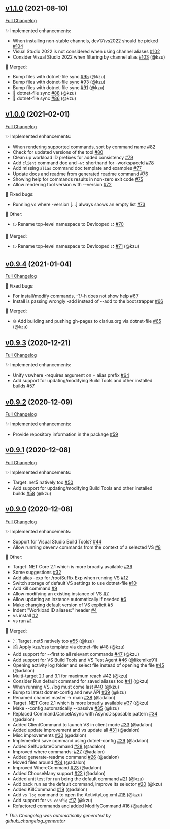

## [v1.1.0](https://github.com/devlooped/dotnet-vs/tree/v1.1.0) (2021-08-10)

[Full Changelog](https://github.com/devlooped/dotnet-vs/compare/v1.0.0...v1.1.0)

:sparkles: Implemented enhancements:

- When installing non-stable channels, dev17/vs2022 should be picked [\#104](https://github.com/devlooped/dotnet-vs/issues/104)
- Visual Studio 2022 is not considered when using channel aliases [\#102](https://github.com/devlooped/dotnet-vs/issues/102)
- Consider Visual Studio 2022 when filtering by channel alias [\#103](https://github.com/devlooped/dotnet-vs/pull/103) (@kzu)

:twisted_rightwards_arrows: Merged:

- Bump files with dotnet-file sync [\#95](https://github.com/devlooped/dotnet-vs/pull/95) (@kzu)
- Bump files with dotnet-file sync [\#93](https://github.com/devlooped/dotnet-vs/pull/93) (@kzu)
- Bump files with dotnet-file sync [\#91](https://github.com/devlooped/dotnet-vs/pull/91) (@kzu)
- 🔄 dotnet-file sync [\#88](https://github.com/devlooped/dotnet-vs/pull/88) (@kzu)
- 🔄 dotnet-file sync [\#86](https://github.com/devlooped/dotnet-vs/pull/86) (@kzu)

## [v1.0.0](https://github.com/devlooped/dotnet-vs/tree/v1.0.0) (2021-02-01)

[Full Changelog](https://github.com/devlooped/dotnet-vs/compare/v0.9.4...v1.0.0)

:sparkles: Implemented enhancements:

- When rendering supported commands, sort by command name [\#82](https://github.com/devlooped/dotnet-vs/issues/82)
- Check for updated versions of the tool  [\#80](https://github.com/devlooped/dotnet-vs/issues/80)
- Clean up workload ID prefixes for added consistency [\#79](https://github.com/devlooped/dotnet-vs/issues/79)
- Add `client` command doc and `-w:` shorthand for -workspaceId [\#78](https://github.com/devlooped/dotnet-vs/issues/78)
- Add missing `alias` command doc template and examples [\#77](https://github.com/devlooped/dotnet-vs/issues/77)
- Update docs and readme from generated readme command [\#76](https://github.com/devlooped/dotnet-vs/issues/76)
- Showing help for commands results in non-zero exit code [\#75](https://github.com/devlooped/dotnet-vs/issues/75)
- Allow rendering tool version with --version [\#72](https://github.com/devlooped/dotnet-vs/issues/72)

:bug: Fixed bugs:

- Running vs where -version \[...\] always shows an empty list [\#73](https://github.com/devlooped/dotnet-vs/issues/73)

:hammer: Other:

- ⭮ Rename top-level namespace to Devlooped ⭯ [\#70](https://github.com/devlooped/dotnet-vs/issues/70)

:twisted_rightwards_arrows: Merged:

- ⭮ Rename top-level namespace to Devlooped ⭯ [\#71](https://github.com/devlooped/dotnet-vs/pull/71) (@kzu)

## [v0.9.4](https://github.com/devlooped/dotnet-vs/tree/v0.9.4) (2021-01-04)

[Full Changelog](https://github.com/devlooped/dotnet-vs/compare/v0.9.3...v0.9.4)

:bug: Fixed bugs:

- For install/modify commands, -?/-h does not show help [\#67](https://github.com/devlooped/dotnet-vs/issues/67)
- Install is passing wrongly -add instead of --add to the bootstrapper [\#66](https://github.com/devlooped/dotnet-vs/issues/66)

:twisted_rightwards_arrows: Merged:

- 🌐 Add building and pushing gh-pages to clarius.org via dotnet-file [\#65](https://github.com/devlooped/dotnet-vs/pull/65) (@kzu)

## [v0.9.3](https://github.com/devlooped/dotnet-vs/tree/v0.9.3) (2020-12-21)

[Full Changelog](https://github.com/devlooped/dotnet-vs/compare/v0.9.2...v0.9.3)

:sparkles: Implemented enhancements:

- Unify vswhere -requires argument on + alias prefix [\#64](https://github.com/devlooped/dotnet-vs/issues/64)
- Add support for updating/modifying Build Tools and other installed builds [\#57](https://github.com/devlooped/dotnet-vs/issues/57)

## [v0.9.2](https://github.com/devlooped/dotnet-vs/tree/v0.9.2) (2020-12-09)

[Full Changelog](https://github.com/devlooped/dotnet-vs/compare/v0.9.1...v0.9.2)

:sparkles: Implemented enhancements:

- Provide repository information in the package [\#59](https://github.com/devlooped/dotnet-vs/issues/59)

## [v0.9.1](https://github.com/devlooped/dotnet-vs/tree/v0.9.1) (2020-12-08)

[Full Changelog](https://github.com/devlooped/dotnet-vs/compare/v0.9.0...v0.9.1)

:sparkles: Implemented enhancements:

- Target .net5 natively too [\#50](https://github.com/devlooped/dotnet-vs/issues/50)
- Add support for updating/modifying Build Tools and other installed builds [\#58](https://github.com/devlooped/dotnet-vs/pull/58) (@kzu)

## [v0.9.0](https://github.com/devlooped/dotnet-vs/tree/v0.9.0) (2020-12-08)

[Full Changelog](https://github.com/devlooped/dotnet-vs/compare/1d0071fac69235e83dc873c226c2c2748d49ff7b...v0.9.0)

:sparkles: Implemented enhancements:

- Support for Visual Studio Build Tools? [\#44](https://github.com/devlooped/dotnet-vs/issues/44)
- Allow running devenv commands from the context of a selected VS [\#8](https://github.com/devlooped/dotnet-vs/issues/8)

:hammer: Other:

- Target .NET Core 2.1 which is more broadly available [\#36](https://github.com/devlooped/dotnet-vs/issues/36)
- Some suggestions [\#32](https://github.com/devlooped/dotnet-vs/issues/32)
- Add alias -exp for /rootSuffix Exp when running VS [\#12](https://github.com/devlooped/dotnet-vs/issues/12)
- Switch storage of default VS settings to use dotnet-file [\#10](https://github.com/devlooped/dotnet-vs/issues/10)
- Add kill command [\#9](https://github.com/devlooped/dotnet-vs/issues/9)
- Allow modifying an existing instance of VS [\#7](https://github.com/devlooped/dotnet-vs/issues/7)
- Allow updating an instance automatically if needed [\#6](https://github.com/devlooped/dotnet-vs/issues/6)
- Make changing default version of VS explicit [\#5](https://github.com/devlooped/dotnet-vs/issues/5)
- Indent "Workload ID aliases:" header [\#4](https://github.com/devlooped/dotnet-vs/issues/4)
- vs install [\#2](https://github.com/devlooped/dotnet-vs/issues/2)
- vs run [\#1](https://github.com/devlooped/dotnet-vs/issues/1)

:twisted_rightwards_arrows: Merged:

- ⁙ Target .net5 natively too [\#55](https://github.com/devlooped/dotnet-vs/pull/55) (@kzu)
- 🖆 Apply kzu/oss template via dotnet-file [\#48](https://github.com/devlooped/dotnet-vs/pull/48) (@kzu)
- Add support for --first to all relevant commands [\#47](https://github.com/devlooped/dotnet-vs/pull/47) (@kzu)
- Add support for VS Build Tools and VS Test Agent [\#46](https://github.com/devlooped/dotnet-vs/pull/46) (@likemike91)
- Opening activity log folder and select file instead of opening the file [\#45](https://github.com/devlooped/dotnet-vs/pull/45) (@adalon)
- Multi-target 2.1 and 3.1 for maximum reach [\#42](https://github.com/devlooped/dotnet-vs/pull/42) (@kzu)
- Consider Run default command for saved aliases too [\#41](https://github.com/devlooped/dotnet-vs/pull/41) (@kzu)
- When running VS, /log must come last [\#40](https://github.com/devlooped/dotnet-vs/pull/40) (@kzu)
- Bump to latest dotnet-config and new API [\#39](https://github.com/devlooped/dotnet-vs/pull/39) (@kzu)
- Renamed channel master -\> main [\#38](https://github.com/devlooped/dotnet-vs/pull/38) (@adalon)
- Target .NET Core 2.1 which is more broadly available [\#37](https://github.com/devlooped/dotnet-vs/pull/37) (@kzu)
- Make --config automatically --passive [\#35](https://github.com/devlooped/dotnet-vs/pull/35) (@kzu)
- Replaced Command.CancelAsync with AsyncDisposable pattern [\#34](https://github.com/devlooped/dotnet-vs/pull/34) (@adalon)
- Added ClientCommand to launch VS in client mode [\#33](https://github.com/devlooped/dotnet-vs/pull/33) (@adalon)
- Added update improvement and vs update all [\#31](https://github.com/devlooped/dotnet-vs/pull/31) (@adalon)
- Misc improvements [\#30](https://github.com/devlooped/dotnet-vs/pull/30) (@adalon)
- Implemented save command using dotnet-config [\#29](https://github.com/devlooped/dotnet-vs/pull/29) (@adalon)
- Added SelfUpdateCommand [\#28](https://github.com/devlooped/dotnet-vs/pull/28) (@adalon)
- Improved where commands: [\#27](https://github.com/devlooped/dotnet-vs/pull/27) (@adalon)
- Added generate-readme command [\#26](https://github.com/devlooped/dotnet-vs/pull/26) (@adalon)
- Moved files around [\#24](https://github.com/devlooped/dotnet-vs/pull/24) (@adalon)
- Improved WhereCommand [\#23](https://github.com/devlooped/dotnet-vs/pull/23) (@adalon)
- Added ChooseMany support [\#22](https://github.com/devlooped/dotnet-vs/pull/22) (@adalon)
- Added unit test for run being the default command [\#21](https://github.com/devlooped/dotnet-vs/pull/21) (@kzu)
- Add back run as the default command, improve its selector [\#20](https://github.com/devlooped/dotnet-vs/pull/20) (@kzu)
- Added KillCommand [\#19](https://github.com/devlooped/dotnet-vs/pull/19) (@adalon)
- Add `vs log` command to open the ActivityLog.xml [\#18](https://github.com/devlooped/dotnet-vs/pull/18) (@kzu)
- Add support for `vs config` [\#17](https://github.com/devlooped/dotnet-vs/pull/17) (@kzu)
- Refactored commands and added ModifyCommand [\#16](https://github.com/devlooped/dotnet-vs/pull/16) (@adalon)



\* *This Changelog was automatically generated by [github_changelog_generator](https://github.com/github-changelog-generator/github-changelog-generator)*
